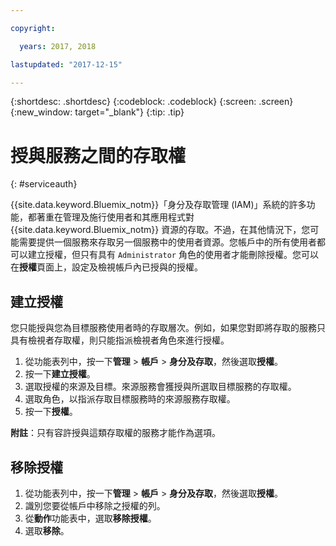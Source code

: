 ```yaml
---

copyright:

  years: 2017, 2018

lastupdated: "2017-12-15"

---
```


{:shortdesc: .shortdesc}
{:codeblock: .codeblock}
{:screen: .screen}
{:new_window: target="_blank"}
{:tip: .tip}


# 授與服務之間的存取權
{: #serviceauth}

{{site.data.keyword.Bluemix_notm}}「身分及存取管理 (IAM)」系統的許多功能，都著重在管理及施行使用者和其應用程式對 {{site.data.keyword.Bluemix_notm}} 資源的存取。不過，在其他情況下，您可能需要提供一個服務來存取另一個服務中的使用者資源。您帳戶中的所有使用者都可以建立授權，但只有具有 `Administrator` 角色的使用者才能刪除授權。您可以在**授權**頁面上，設定及檢視帳戶內已授與的授權。

## 建立授權

您只能授與您為目標服務使用者時的存取層次。例如，如果您對即將存取的服務只具有檢視者存取權，則只能指派檢視者角色來進行授權。

1. 從功能表列中，按一下**管理** &gt; **帳戶** &gt; **身分及存取**，然後選取**授權**。
2. 按一下**建立授權**。
3. 選取授權的來源及目標。來源服務會獲授與所選取目標服務的存取權。
4. 選取角色，以指派存取目標服務時的來源服務存取權。
5. 按一下**授權**。

**附註**：只有容許授與這類存取權的服務才能作為選項。

## 移除授權

1. 從功能表列中，按一下**管理** &gt; **帳戶** &gt; **身分及存取**，然後選取**授權**。
2. 識別您要從帳戶中移除之授權的列。
3. 從**動作**功能表中，選取**移除授權**。
5. 選取**移除**。
